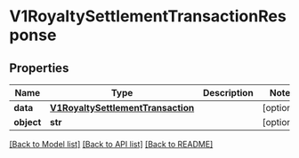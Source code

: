 # V1RoyaltySettlementTransactionResponse

## Properties
Name | Type | Description | Notes
------------ | ------------- | ------------- | -------------
**data** | [**V1RoyaltySettlementTransaction**](V1RoyaltySettlementTransaction.md) |  | [optional] 
**object** | **str** |  | [optional] 

[[Back to Model list]](../README.md#documentation-for-models) [[Back to API list]](../README.md#documentation-for-api-endpoints) [[Back to README]](../README.md)


